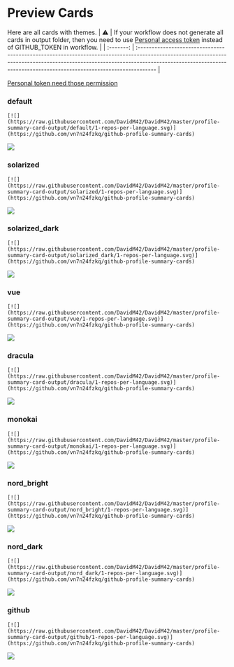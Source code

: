 
# Preview Cards

Here are all cards with themes.
| :warning: | If your workflow does not generate all cards in output folder, then you need to use [Personal access token](https://docs.github.com/en/actions/configuring-and-managing-workflows/creating-and-storing-encrypted-secrets) instead of GITHUB_TOKEN in workflow. |
| :-------: | :------------------------------------------------------------------------------------------------------------------------------------------------------------------------------------------------------------------------------------------------ |

[Personal token need those permission](https://github.com/vn7n24fzkq/github-profile-summary-cards/wiki/Personal-access-token-permissions)


### default


```
[![](https://raw.githubusercontent.com/DavidM42/DavidM42/master/profile-summary-card-output/default/1-repos-per-language.svg)](https://github.com/vn7n24fzkq/github-profile-summary-cards)
```
![](https://raw.githubusercontent.com/DavidM42/DavidM42/master/profile-summary-card-output/default/1-repos-per-language.svg)


### solarized


```
[![](https://raw.githubusercontent.com/DavidM42/DavidM42/master/profile-summary-card-output/solarized/1-repos-per-language.svg)](https://github.com/vn7n24fzkq/github-profile-summary-cards)
```
![](https://raw.githubusercontent.com/DavidM42/DavidM42/master/profile-summary-card-output/solarized/1-repos-per-language.svg)


### solarized_dark


```
[![](https://raw.githubusercontent.com/DavidM42/DavidM42/master/profile-summary-card-output/solarized_dark/1-repos-per-language.svg)](https://github.com/vn7n24fzkq/github-profile-summary-cards)
```
![](https://raw.githubusercontent.com/DavidM42/DavidM42/master/profile-summary-card-output/solarized_dark/1-repos-per-language.svg)


### vue


```
[![](https://raw.githubusercontent.com/DavidM42/DavidM42/master/profile-summary-card-output/vue/1-repos-per-language.svg)](https://github.com/vn7n24fzkq/github-profile-summary-cards)
```
![](https://raw.githubusercontent.com/DavidM42/DavidM42/master/profile-summary-card-output/vue/1-repos-per-language.svg)


### dracula


```
[![](https://raw.githubusercontent.com/DavidM42/DavidM42/master/profile-summary-card-output/dracula/1-repos-per-language.svg)](https://github.com/vn7n24fzkq/github-profile-summary-cards)
```
![](https://raw.githubusercontent.com/DavidM42/DavidM42/master/profile-summary-card-output/dracula/1-repos-per-language.svg)


### monokai


```
[![](https://raw.githubusercontent.com/DavidM42/DavidM42/master/profile-summary-card-output/monokai/1-repos-per-language.svg)](https://github.com/vn7n24fzkq/github-profile-summary-cards)
```
![](https://raw.githubusercontent.com/DavidM42/DavidM42/master/profile-summary-card-output/monokai/1-repos-per-language.svg)


### nord_bright


```
[![](https://raw.githubusercontent.com/DavidM42/DavidM42/master/profile-summary-card-output/nord_bright/1-repos-per-language.svg)](https://github.com/vn7n24fzkq/github-profile-summary-cards)
```
![](https://raw.githubusercontent.com/DavidM42/DavidM42/master/profile-summary-card-output/nord_bright/1-repos-per-language.svg)


### nord_dark


```
[![](https://raw.githubusercontent.com/DavidM42/DavidM42/master/profile-summary-card-output/nord_dark/1-repos-per-language.svg)](https://github.com/vn7n24fzkq/github-profile-summary-cards)
```
![](https://raw.githubusercontent.com/DavidM42/DavidM42/master/profile-summary-card-output/nord_dark/1-repos-per-language.svg)


### github


```
[![](https://raw.githubusercontent.com/DavidM42/DavidM42/master/profile-summary-card-output/github/1-repos-per-language.svg)](https://github.com/vn7n24fzkq/github-profile-summary-cards)
```
![](https://raw.githubusercontent.com/DavidM42/DavidM42/master/profile-summary-card-output/github/1-repos-per-language.svg)

